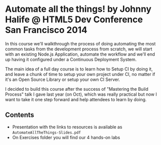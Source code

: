 # Automate all the things! by Johnny Halife @ HTML5 Dev Conference San Francisco 2014
In this course we'll walkthrough the process of doing automating the most common tasks from the development process from scratch, we will start with an existing Node.js Application, automate the workflow and we'll end up having it configured under a Continuous Deployment System.

The main idea of a full day course is to learn how to Setup CI by doing it, and leave a chunk of time to setup your own project under CI, no matter if it's an Open Source Library or setup your own CI Server.

I decided to build this course after the success of "Mastering the Build Process" talk I gave last year (on Oct), which was really practical but now I want to take it one step forward and help attendees to learn by doing.

## Contents
- Presentation with the links to resources is available as `AutomateAllTheThings-Slides.pdf`
- On Exercises folder you will find our 4 hands-on labs



